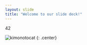 ```yaml
---
layout: slide
title: "Welcome to our slide deck!"
---
```


42

![kimonotocat](https://octodex.github.com/images/kimonotocat.png)
{: .center}
